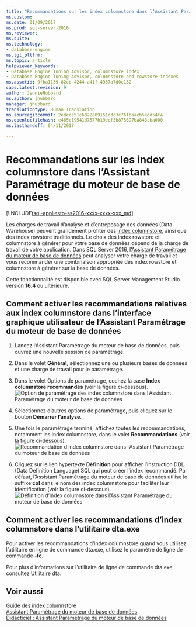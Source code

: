 ```yaml
---
title: "Recommandations sur les index columnstore dans l’Assistant Paramétrage du moteur de base de données | Microsoft Docs"
ms.custom: 
ms.date: 01/09/2017
ms.prod: sql-server-2016
ms.reviewer: 
ms.suite: 
ms.technology:
- database-engine
ms.tgt_pltfrm: 
ms.topic: article
helpviewer_keywords:
- Database Engine Tuning Advisor, columnstore index
- Database Engine Tuning Advisor, columnstore and rowstore indexes
ms.assetid: 9fba1139-82cb-4244-a41f-4337a7d0c132
caps.latest.revision: 9
author: JennieHubbard
ms.author: jhubbard
manager: jhubbard
translationtype: Human Translation
ms.sourcegitcommit: 2edcce51c6822a89151c3c3c76fbaacb5edd54f4
ms.openlocfilehash: e465c19541d7577b19eef3b875697ba843cba000
ms.lasthandoff: 04/11/2017

---
```

# <a name="columnstore-index-recommendations-in-database-engine-tuning-advisor-dta"></a>Recommandations sur les index columnstore dans l’Assistant Paramétrage du moteur de base de données
[!INCLUDE[tsql-appliesto-ss2016-xxxx-xxxx-xxx_md](../../includes/tsql-appliesto-ss2016-xxxx-xxxx-xxx-md.md)]

 
  Les charges de travail d’analyse et d’entreposage des données (Data Warehouse) peuvent grandement profiter des [index columnstore](../../t-sql/statements/create-columnstore-index-transact-sql.md), ainsi que des index rowstore traditionnels. Le choix des index rowstore et columnstore à générer pour votre base de données dépend de la charge de travail de votre application. Dans SQL Server 2016, l’[Assistant Paramétrage du moteur de base de données](../../relational-databases/performance/database-engine-tuning-advisor.md) peut analyser votre charge de travail et vous recommander une combinaison appropriée des index rowstore et columnstore à générer sur la base de données. 
  
 Cette fonctionnalité est disponible avec SQL Server Management Studio version **16.4** ou ultérieure. 
  
## <a name="how-to-enable-columnstore-index-recommendations-in-database-engine-tuning-advisor-gui"></a>Comment activer les recommandations relatives aux index columnstore dans l’interface graphique utilisateur de l’Assistant Paramétrage du moteur de base de données

  
  1. Lancez l’Assistant Paramétrage du moteur de base de données, puis ouvrez une nouvelle session de paramétrage.
  
  2. Dans le volet **Général**, sélectionnez une ou plusieurs bases de données et une charge de travail pour le paramétrage.
  
  3. Dans le volet Options de paramétrage, cochez la case **Index columnstore recommandés** (voir la figure ci-dessous).
  ![Option de paramétrage des index columnstore dans l’Assistant Paramétrage du moteur de base de données](../../relational-databases/performance/media/dta-columnstore-indexes-tuning-option.gif)
 
  4. Sélectionnez d’autres options de paramétrage, puis cliquez sur le bouton **Démarrer l’analyse**.
  
  5. Une fois le paramétrage terminé, affichez toutes les recommandations, notamment les index columnstore, dans le volet **Recommandations** (voir la figure ci-dessous).      
  ![Recommandation d’index columnstore dans l’Assistant Paramétrage du moteur de base de données](../../relational-databases/performance/media/dta-columnstore-index-recommendation.gif)
  
  6. Cliquez sur le lien hypertexte **Définition** pour afficher l’instruction DDL (Data Definition Language) SQL qui peut créer l’index recommandé. Par défaut, l’Assistant Paramétrage du moteur de base de données utilise le suffixe **col** dans le nom des index columnstore pour faciliter leur identification (voir la figure ci-dessous).
  ![Définition d’index columnstore dans l’Assistant Paramétrage du moteur de base de données](../../relational-databases/performance/media/dta-columnstore-index-definition.gif) 
  
  
  ## <a name="how-to-enable-columnstore-index-recommendations-in-dtaexe-utility"></a>Comment activer les recommandations d’index columnstore dans l’utilitaire dta.exe

Pour activer les recommandations d’index columnstore quand vous utilisez l’utilitaire en ligne de commande dta.exe, utilisez le paramètre de ligne de commande **-fc**.

Pour plus d’informations sur l’utilitaire de ligne de commande dta.exe, consultez [Utilitaire dta](../../tools/dta/dta-utility.md).

## <a name="see-also"></a>Voir aussi
[Guide des index columnstore](../../relational-databases/indexes/columnstore-indexes-overview.md)       
[Assistant Paramétrage du moteur de base de données](../../relational-databases/performance/database-engine-tuning-advisor.md)      
[Didacticiel : Assistant Paramétrage du moteur de base de données](Tutorial:%20Database%20Engine%20Tuning%20Advisor.md)



  


